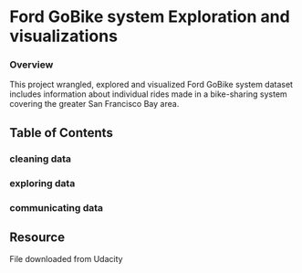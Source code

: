 # Ford GoBike system Exploration and visualizations
### Overview
This project wrangled, explored and visualized Ford GoBike system dataset includes information about individual rides made in a bike-sharing system covering the greater San Francisco Bay area.

## Table of Contents
### cleaning data
### exploring data
### communicating data

## Resource
 File downloaded from Udacity
